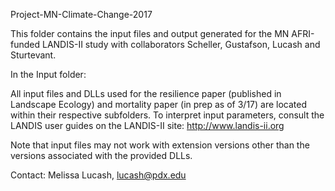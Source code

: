 Project-MN-Climate-Change-2017

This folder contains the input files and output generated for the MN AFRI-funded LANDIS-II study with collaborators Scheller, Gustafson, Lucash and Sturtevant.

In the Input folder:

All input files and DLLs used for the resilience paper (published in Landscape Ecology) and mortality paper (in prep as of 3/17) are located within their respective subfolders. To interpret input parameters, consult the LANDIS user guides on the LANDIS-II site: http://www.landis-ii.org

Note that input files may not work with extension versions other than the versions associated with the provided DLLs.


Contact: Melissa Lucash, lucash@pdx.edu